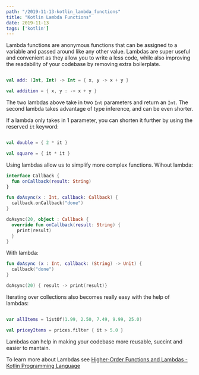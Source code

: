 ```yaml
---
path: "/2019-11-13-kotlin_lambda_functions"
title: "Kotlin Lambda Functions"
date: 2019-11-13
tags: ['kotlin']
---
```


Lambda functions are anonymous functions that can be assigned to a variable and passed around like any other value.  Lambdas are super useful and convenient as they allow you to write a less code, while also improving the readability of your codebase by removing extra boilerplate. 

```kotlin

val add: (Int, Int) -> Int = { x, y -> x + y }

val addition = { x, y : -> x + y }

```

The two lambdas above take in two `Int` parameters and return an `Int`. 
The second lambda takes advantage of type inference, and can be even shorter. 

If a lambda only takes in 1 parameter, you can shorten it further by using the reserved `it`  keyword: 
```kotlin

val double = { 2 * it }

val square = { it * it }

```

Using lambdas allow us to simplify more complex functions. Wihout lambda: 
```kotlin
interface Callback {
  fun onCallback(result: String)
}

fun doAsync(x : Int, callback: Callback) {
  callback.onCallback("done")
}

doAsync(20, object : Callback {
  override fun onCallback(result: String) {
    print(result)
  }
}
```

With lambda:
```kotlin
fun doAsync (x : Int, callback: (String) -> Unit) {
  callback("done")
}

doAsync(20) { result -> print(result)}
```

Iterating over collections also becomes really easy with the help of lambdas: 
```kotlin

var allItems = listOf(1.99, 2.50, 7.49, 9.99, 25.0)

val priceyItems = prices.filter { it > 5.0 } 

```

Lambdas can help in making your codebase more reusable, succint and easier to mantain. 

To learn more about Lambdas see [Higher-Order Functions and Lambdas - Kotlin Programming Language](https://kotlinlang.org/docs/reference/lambdas.html)
